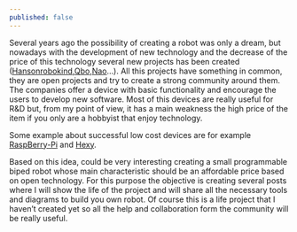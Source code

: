 ```yaml
---
published: false
---
```


Several years ago the possibility of creating a robot was only a dream, but nowadays with the development of new technology and the decrease of the price of this technology several new projects has been created ([Hansonrobokind](http://www.robokindrobots.com/),[Qbo](http://thecorpora.com/),[Nao](https://www.aldebaran.com/en/cool-robots/nao)…). All this projects have something in common, they are open projects and try to create a strong community around them. The companies offer a device with basic functionality and encourage the users to develop new software. Most of this devices are really useful for R&D but, from my point of view, it has a main weakness the high price of the item if you only are a hobbyist that enjoy technology.

Some example about successful low cost devices are for example [RaspBerry-Pi](https://www.raspberrypi.org/) and [Hexy](http://arcbotics.com/).

Based on this idea, could be very interesting creating a small programmable biped robot whose main characteristic should be an affordable price based on open technology. For this purpose the objective is creating several posts where I will show the life of the project and will share all the necessary tools and diagrams to build you own robot. Of course this is a life project that I haven’t created yet so all the help and collaboration form the community will be really useful.